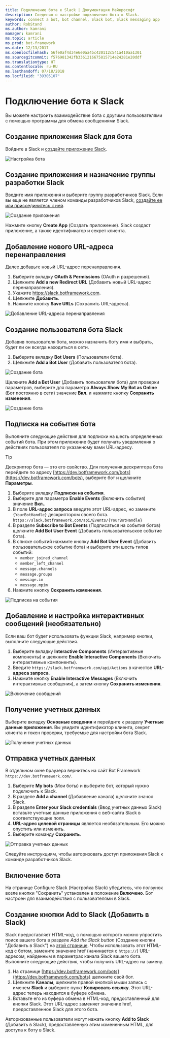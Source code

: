 ```yaml
---
title: Подключение бота к Slack | Документация Майкрософт
description: Сведения о настройке подключения бота к Slack.
keywords: connect a bot, bot channel, Slack bot, Slack messaging app
author: RobStand
ms.author: kamrani
manager: kamrani
ms.topic: article
ms.prod: bot-framework
ms.date: 12/13/2017
ms.openlocfilehash: 56fe0af4d34e6e0aa4bc420112c541a410aa1301
ms.sourcegitcommit: f576981342fb3361216675815714e24281e20ddf
ms.translationtype: HT
ms.contentlocale: ru-RU
ms.lasthandoff: 07/18/2018
ms.locfileid: "39305107"
---
```

# <a name="connect-a-bot-to-slack"></a>Подключение бота к Slack

Вы можете настроить взаимодействие бота с другими пользователями с помощью программы для обмена сообщениями Slack.

## <a name="create-a-slack-application-for-your-bot"></a>Создание приложения Slack для бота

Войдите в Slack и [создайте приложение Slack](https://api.slack.com/applications/new).

![Настройка бота](~/media/channels/slack-NewApp.png)

## <a name="create-an-app-and-assign-a-development-slack-team"></a>Создание приложения и назначение группы разработки Slack

Введите имя приложения и выберите группу разработчиков Slack. Если вы еще не является членом команды разработчиков Slack, [создайте ее или присоединитесь к ней](https://slack.com/).

![Создание приложения](~/media/channels/slack-CreateApp.png)

Нажмите кнопку **Create App** (Создать приложение). Slack создаст приложение, а также идентификатор и секрет клиента.

## <a name="add-a-new-redirect-url"></a>Добавление нового URL-адреса перенаправления

Далее добавьте новый URL-адрес перенаправления.

1. Выберите вкладку **OAuth & Permissions** (OAuth и разрешения).
2. Щелкните **Add a new Redirect URL** (Добавить новый URL-адрес перенаправления).
3. Укажите https://slack.botframework.com.
4. Щелкните **Добавить**.
5. Нажмите кнопку **Save URLs** (Сохранить URL-адреса).

![Добавление URL-адреса перенаправления](~/media/channels/slack-RedirectURL.png)

## <a name="create-a-slack-bot-user"></a>Создание пользователя бота Slack

Добавив пользователя бота, можно назначить боту имя и выбрать, будет ли он всегда находиться в сети.

1. Выберите вкладку **Bot Users** (Пользователи бота).
2. Щелкните **Add a Bot User** (Добавить пользователя бота).

![Создание бота](~/media/channels/slack-CreateBot.png)

Щелкните **Add a Bot User** (Добавить пользователя бота) для проверки параметров, выберите для параметра **Always Show My Bot as Online** (Бот постоянно в сети) значение **Вкл.** и нажмите кнопку **Сохранить изменения**.

![Создание бота](~/media/channels/slack-CreateApp-AddBotUser.png)

## <a name="subscribe-to-bot-events"></a>Подписка на события бота

Выполните следующие действия для подписки на шесть определенных событий бота. При этом приложение будет получать уведомления о действиях пользователя по указанному вами URL-адресу.

> [!TIP]
> Дескриптор бота — это его свойство. Для получения дескриптора бота перейдите по адресу [https://dev.botframework.com/bots](https://dev.botframework.com/bots), выберите бот и щелкните **Параметры**.

1. Выберите вкладку **Подписки на события**.
2. Выберите для параметра **Enable Events** (Включить события) значение **Вкл.**.
3. В поле **URL-адрес запроса** введите этот URL-адрес, но замените `{YourBotHandle}` дескриптором своего бота.
        `https://slack.botframework.com/api/Events/{YourBotHandle}`
4. В разделе **Subscribe to Bot Events** (Подписаться на события ботов) щелкните **Add Bot User Event** (Добавить пользовательское событие бота).
5. В списке событий нажмите кнопку **Add Bot User Event** (Добавить пользовательское событие бота) и выберите эти шесть типов событий:
    * `member_joined_channel`
    * `member_left_channel`
    * `message.channels`
    * `message.groups`
    * `message.im`
    * `message.mpim`
6. Нажмите кнопку **Сохранить изменения**.

![Подписка на события](~/media/channels/slack-EnableEvents.png)

## <a name="add-and-configure-interactive-messages-optional"></a>Добавление и настройка интерактивных сообщений (необязательно)

Если ваш бот будет использовать функции Slack, например кнопки, выполните следующие действия.

1. Выберите вкладку **Interactive Components** (Интерактивные компоненты) и щелкните **Enable Interactive Components** (Включить интерактивные компоненты).
2. Введите `https://slack.botframework.com/api/Actions` в качестве **URL-адреса запроса**.
3. Нажмите кнопку **Enable Interactive Messages** (Включить интерактивные сообщения), а затем кнопку **Сохранить изменения**.

![Включение сообщений](~/media/channels/slack-MessageURL.png)

## <a name="gather-credentials"></a>Получение учетных данных

Выберите вкладку **Основные сведения** и перейдите к разделу **Учетные данные приложения**.
Вы увидите идентификатор клиента, секрет клиента и токен проверки, требуемые для настройки бота Slack.

![Получение учетных данных](~/media/channels/slack-AppCredentials.png)

## <a name="submit-credentials"></a>Отправка учетных данных

В отдельном окне браузера вернитесь на сайт Bot Framework `https://dev.botframework.com/`.

1. Выберите **My bots** (Мои боты) и выберите бот, который нужно подключить к Slack.
2. В разделе **Add a channel** (Добавление канала) щелкните значок Slack.
3. В разделе **Enter your Slack credentials** (Ввод учетных данных Slack) вставьте учетные данные приложения с веб-сайта Slack в соответствующие поля.
4. **URL-адрес целевой страницы** является необязательным. Его можно опустить или изменить.
5. Выберите команду **Сохранить**.

![Отправка учетных данных](~/media/channels/slack-SubmitCredentials.png)

Следуйте инструкциям, чтобы авторизовать доступ приложения Slack к команде разработчиков Slack.

## <a name="enable-the-bot"></a>Включение бота

На странице Configure Slack (Настройка Slack) убедитесь, что ползунок возле кнопки "Сохранить" установлен в положение **Включено**.
Бот настроен для взаимодействия с пользователями в Slack.

## <a name="create-an-add-to-slack-button"></a>Создание кнопки Add to Slack (Добавить в Slack)

Slack предоставляет HTML-код, с помощью которого можно упростить поиск вашего бота в разделе *Add the Slack button* (Создание кнопки "Добавить в Slack") на [этой странице](https://api.slack.com/docs/slack-button).
Чтобы использовать этот HTML-код с ботом, замените значение href (начинается с `https://`) URL-адресом, найденным в параметрах канала Slack вашего бота.
Выполните следующие действия, чтобы получить URL-адрес на замену.

1. На странице [https://dev.botframework.com/bots](https://dev.botframework.com/bots) щелкните свой бот.
2. Щелкните **Каналы**, щелкните правой кнопкой мыши запись с именем **Slack** и выберите пункт **Копировать ссылку**. Этот URL-адрес теперь находится в буфере обмена.
3. Вставьте его из буфера обмена в HTML-код, предоставленный для кнопки Slack. Этот URL-адрес заменяет значение href, предоставленное Slack для этого бота.

Авторизованные пользователи могут нажать кнопку **Add to Slack** (Добавить в Slack), предоставленную этим измененным HTML, для доступа к боту в Slack.
